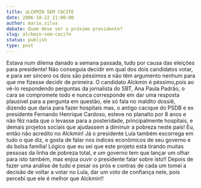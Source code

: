 ```yaml
---
title: aLCKMIN SEM CACIFE
date: 2006-10-22 21:00:00
author: mario.silva
debate: Quem deve ser o próximo presidente?
slug: alckmin-sem-cacife
status: publish 
type: post
---
```


Estava num dilema danado a semana passada, tudo por causa das eleições para presidente! Não conseguia decidir em qual dos dois candidatos votar, e para ser sincero os dois são péssimos e não têm argumento nenhum para que me fizesse decidir de primeira. O candidato Alckmin é péssimo,pois ao vê-lo respondendo perguntas da jornalista do SBT, Ana Paula Padrão, o cara se compromete todo e nunca corresponde em dar uma resposta plausível para a pergunta em questão, ele só fala no maldito dossiê, dizendo que daria para fazer hospitais mas, o antigo cacique do PSDB e ex presidente Fernando Henrique Cardoso, esteve no planalto por 8 anos e não fêz nada que o levasse para a posteridade, principalmente hospitais, e demais projetos sociais que ajudassem a diminuir a pobreza neste país! Eu, então não acredito no Alckmin! Já o presidente Lula também escorrega em tudo o que diz, e gosta de falar nos índices econômicos de seu governo e do bolsa família! Lógico que eu sei que este projeto está tirando muitas pessoas da linha de pobreza total, e um governo tem que lançar um olhar para isto também, mas enjoa ouvir o presidente falar sobre isto!! Depois de fazer uma análise de tudo e pesar os prós e contras de cada um tomei a decisão de voltar a votar no Lula, dar um voto de confiança nele, pois percebí que ele é melhor que Alckmin!!
